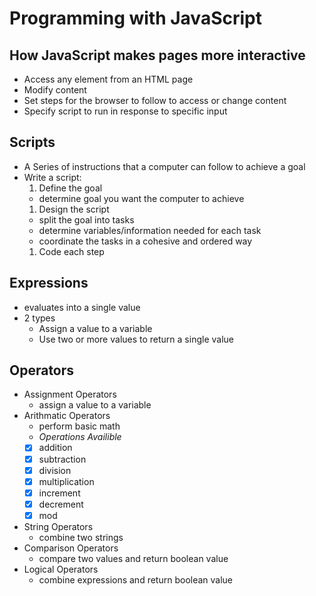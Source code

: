 # Programming with JavaScript

## How JavaScript makes pages more interactive
- Access any element from an HTML page
- Modify content
- Set steps for the browser to follow to access or change content
- Specify script to run in response to specific input

## Scripts
- A Series of instructions that a computer can follow to achieve a goal
- Write a script:
    1. Define the goal
    - determine goal you want the computer to achieve
    1. Design the script
    - split the goal into tasks
    - determine variables/information needed for each task
    - coordinate the tasks in a cohesive and ordered way
    1. Code each step

## Expressions
- evaluates into a single value
- 2 types
    - Assign a value to a variable
    - Use two or more values to return a single value

## Operators
- Assignment Operators
    - assign a value to a variable
- Arithmatic Operators
    - perform basic math
    - *Operations Availible*
    - [x] addition
    - [x] subtraction
    - [x] division
    - [x] multiplication
    - [x] increment
    - [x] decrement
    - [x] mod
- String Operators
    - combine two strings
- Comparison Operators
    - compare two values and return boolean value
- Logical Operators
    - combine expressions and return boolean value